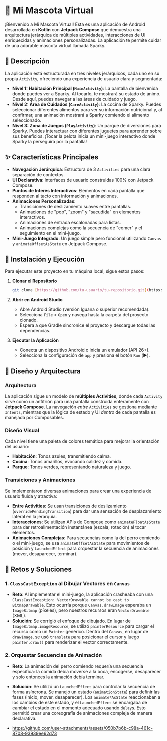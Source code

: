 # 🐾 Mi Mascota Virtual

¡Bienvenido a Mi Mascota Virtual! Esta es una aplicación de Android desarrollada en **Kotlin** con **Jetpack Compose** que demuestra una arquitectura jerárquica de múltiples actividades, interacciones de UI enriquecidas y animaciones personalizadas. La aplicación te permite cuidar de una adorable mascota virtual llamada Sparky.

## 📜 Descripción

La aplicación está estructurada en tres niveles jerárquicos, cada uno en su propia `Activity`, ofreciendo una experiencia de usuario clara y segmentada:

* **Nivel 1: Habitación Principal (`MainActivity`)**: La pantalla de bienvenida donde puedes ver a Sparky. Al tocarlo, te mostrará su estado de ánimo. Desde aquí, puedes navegar a las áreas de cuidado y juego.
* **Nivel 2: Área de Cuidados (`CareActivity`)**: La cocina de Sparky. Puedes seleccionar diferentes alimentos para ver su información nutricional y, al confirmar, una animación mostrará a Sparky comiendo el alimento seleccionado.
* **Nivel 3: Zona de Juegos (`PlayActivity`)**: Un parque de diversiones para Sparky. Puedes interactuar con diferentes juguetes para aprender sobre sus beneficios. ¡Tocar la pelota inicia un mini-juego interactivo donde Sparky la perseguirá por la pantalla!

## ✨ Características Principales

* **Navegación Jerárquica**: Estructura de 3 `Activities` para una clara separación de contextos.
* **UI Declarativa**: Interfaces de usuario construidas 100% con Jetpack Compose.
* **Puntos de Interés Interactivos**: Elementos en cada pantalla que responden al tacto con información y animaciones.
* **Animaciones Personalizadas**:
    * Transiciones de deslizamiento suaves entre pantallas.
    * Animaciones de "pop", "zoom" y "sacudida" en elementos interactivos.
    * Animaciones de entrada escalonadas para listas.
    * Animaciones complejas como la secuencia de "comer" y el seguimiento en el mini-juego.
* **Mini-Juego Integrado**: Un juego simple pero funcional utilizando `Canvas` y `animateOffsetAsState` en Jetpack Compose.


## 🚀 Instalación y Ejecución

Para ejecutar este proyecto en tu máquina local, sigue estos pasos:

1.  **Clonar el Repositorio**
    ```bash
    git clone [https://github.com/tu-usuario/tu-repositorio.git](https://github.com/tu-usuario/tu-repositorio.git)
    ```
2.  **Abrir en Android Studio**
    * Abre Android Studio (versión Iguana o superior recomendada).
    * Selecciona `File` > `Open` y navega hasta la carpeta del proyecto clonado.
    * Espera a que Gradle sincronice el proyecto y descargue todas las dependencias.

3.  **Ejecutar la Aplicación**
    * Conecta un dispositivo Android o inicia un emulador (API 26+).
    * Selecciona la configuración de `app` y presiona el botón `Run` (▶️).

## 🎨 Diseño y Arquitectura

### Arquitectura
La aplicación sigue un modelo de **múltiples Activities**, donde cada `Activity` sirve como un anfitrión para una pantalla construida enteramente con **Jetpack Compose**. La navegación *entre* `Activities` se gestiona mediante `Intents`, mientras que la lógica de estado y UI *dentro* de cada pantalla es manejada por Composables.

### Diseño Visual
Cada nivel tiene una paleta de colores temática para mejorar la orientación del usuario:
* **Habitación**: Tonos azules, transmitiendo calma.
* **Cocina**: Tonos amarillos, evocando calidez y comida.
* **Parque**: Tonos verdes, representando naturaleza y juego.

### Transiciones y Animaciones
Se implementaron diversas animaciones para crear una experiencia de usuario fluida y atractiva:
* **Entre Activities**: Se usan transiciones de deslizamiento (`overridePendingTransition`) para dar una sensación de desplazamiento lateral en la jerarquía.
* **Interacciones**: Se utilizan APIs de Compose como `animateFloatAsState` para dar retroalimentación instantánea (escala, rotación) al tocar elementos.
* **Animaciones Complejas**: Para secuencias como la del perro comiendo o el mini-juego, se usa `animateOffsetAsState` para movimientos de posición y `LaunchedEffect` para orquestar la secuencia de animaciones (mover, desaparecer, terminar).

## 🧩 Retos y Soluciones

### 1. `ClassCastException` al Dibujar Vectores en `Canvas`
* **Reto**: Al implementar el mini-juego, la aplicación crasheaba con una `ClassCastException: VectorDrawable cannot be cast to BitmapDrawable`. Esto ocurría porque `Canvas.drawImage` esperaba un `ImageBitmap` (píxeles), pero nuestros recursos eran `VectorDrawable` (XML).
* **Solución**: Se corrigió el enfoque de dibujado. En lugar de `ImageBitmap.imageResource`, se utilizó `painterResource` para cargar el recurso como un `Painter` genérico. Dentro del `Canvas`, en lugar de `drawImage`, se usó `translate` para posicionar el cursor y luego `painter.draw()` para renderizar el vector correctamente.

### 2. Orquestar Secuencias de Animación
* **Reto**: La animación del perro comiendo requería una secuencia específica: la comida debía moverse a la boca, encogerse, desaparecer y solo entonces la animación debía terminar.
* **Solución**: Se utilizó un `LaunchedEffect` para controlar la secuencia de forma asíncrona. Se manejó un estado (`animationState`) para definir las fases (inicio, mover, desaparecer). Los `animate*AsState` reaccionaban a los cambios de este estado, y el `LaunchedEffect` se encargaba de cambiar el estado en el momento adecuado usando `delay`s. Esto permitió crear una coreografía de animaciones compleja de manera declarativa.

* https://github.com/user-attachments/assets/050b7b6b-c98a-461c-8708-93939ee62d73
